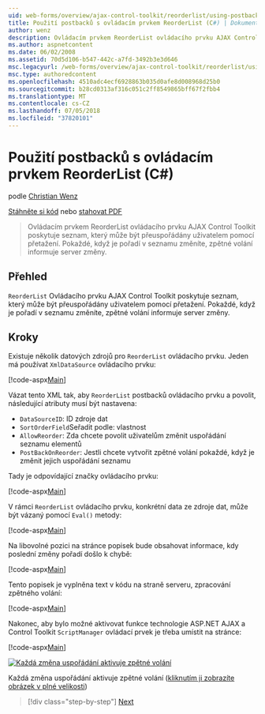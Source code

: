 ```yaml
---
uid: web-forms/overview/ajax-control-toolkit/reorderlist/using-postbacks-with-reorderlist-cs
title: Použití postbacků s ovládacím prvkem ReorderList (C#) | Dokumentace Microsoftu
author: wenz
description: Ovládacím prvkem ReorderList ovládacího prvku AJAX Control Toolkit poskytuje seznam, který může být přeuspořádány uživatelem pomocí přetažení. Pokaždé, když je pořadí v seznamu změníte, po...
ms.author: aspnetcontent
ms.date: 06/02/2008
ms.assetid: 70d5d106-b547-442c-a7fd-3492b3e3d646
msc.legacyurl: /web-forms/overview/ajax-control-toolkit/reorderlist/using-postbacks-with-reorderlist-cs
msc.type: authoredcontent
ms.openlocfilehash: 4510adc4ecf6928863b035d0afe8d008968d25b0
ms.sourcegitcommit: b28cd0313af316c051c2ff8549865bff67f2fbb4
ms.translationtype: MT
ms.contentlocale: cs-CZ
ms.lasthandoff: 07/05/2018
ms.locfileid: "37820101"
---
```

<a name="using-postbacks-with-reorderlist-c"></a>Použití postbacků s ovládacím prvkem ReorderList (C#)
====================
podle [Christian Wenz](https://github.com/wenz)

[Stáhněte si kód](http://download.microsoft.com/download/9/3/f/93f8daea-bebd-4821-833b-95205389c7d0/ReorderList4.cs.zip) nebo [stahovat PDF](http://download.microsoft.com/download/2/d/c/2dc10e34-6983-41d4-9c08-f78f5387d32b/reorderlist4CS.pdf)

> Ovládacím prvkem ReorderList ovládacího prvku AJAX Control Toolkit poskytuje seznam, který může být přeuspořádány uživatelem pomocí přetažení. Pokaždé, když je pořadí v seznamu změníte, zpětné volání informuje server změny.


## <a name="overview"></a>Přehled

`ReorderList` Ovládacího prvku AJAX Control Toolkit poskytuje seznam, který může být přeuspořádány uživatelem pomocí přetažení. Pokaždé, když je pořadí v seznamu změníte, zpětné volání informuje server změny.

## <a name="steps"></a>Kroky

Existuje několik datových zdrojů pro `ReorderList` ovládacího prvku. Jeden má používat `XmlDataSource` ovládacího prvku:

[!code-aspx[Main](using-postbacks-with-reorderlist-cs/samples/sample1.aspx)]

Vázat tento XML tak, aby `ReorderList` postbacků ovládacího prvku a povolit, následující atributy musí být nastavena:

- `DataSourceID`: ID zdroje dat
- `SortOrderField`Seřadit podle: vlastnost
- `AllowReorder`: Zda chcete povolit uživatelům změnit uspořádání seznamu elementů
- `PostBackOnReorder`: Jestli chcete vytvořit zpětné volání pokaždé, když je změnit jejich uspořádání seznamu

Tady je odpovídající značky ovládacího prvku:

[!code-aspx[Main](using-postbacks-with-reorderlist-cs/samples/sample2.aspx)]

V rámci `ReorderList` ovládacího prvku, konkrétní data ze zdroje dat, může být vázaný pomocí `Eval()` metody:

[!code-aspx[Main](using-postbacks-with-reorderlist-cs/samples/sample3.aspx)]

Na libovolné pozici na stránce popisek bude obsahovat informace, kdy poslední změny pořadí došlo k chybě:

[!code-aspx[Main](using-postbacks-with-reorderlist-cs/samples/sample4.aspx)]

Tento popisek je vyplněna text v kódu na straně serveru, zpracování zpětného volání:

[!code-aspx[Main](using-postbacks-with-reorderlist-cs/samples/sample5.aspx)]

Nakonec, aby bylo možné aktivovat funkce technologie ASP.NET AJAX a Control Toolkit `ScriptManager` ovládací prvek je třeba umístit na stránce:

[!code-aspx[Main](using-postbacks-with-reorderlist-cs/samples/sample6.aspx)]


[![Každá změna uspořádání aktivuje zpětné volání](using-postbacks-with-reorderlist-cs/_static/image2.png)](using-postbacks-with-reorderlist-cs/_static/image1.png)

Každá změna uspořádání aktivuje zpětné volání ([kliknutím ji zobrazíte obrázek v plné velikosti](using-postbacks-with-reorderlist-cs/_static/image3.png))

> [!div class="step-by-step"]
> [Next](drag-and-drop-via-reorderlist-cs.md)
